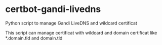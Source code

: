 # certbot-gandi-livedns
Python script to manage Gandi LiveDNS and wildcard certificat

This script can manage certificat with wildcard and domain certificat like
*.domain.tld and domain.tld

